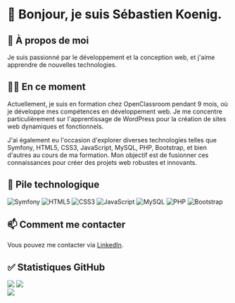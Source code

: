 # 👋 Bonjour, je suis Sébastien Koenig.

## 👀 À propos de moi
Je suis passionné par le développement et la conception web, et j'aime apprendre de nouvelles technologies.

## 👨‍💻 En ce moment
Actuellement, je suis en formation chez OpenClassroom pendant 9 mois, où je développe mes compétences en développement web. Je me concentre particulièrement sur l'apprentissage de WordPress pour la création de sites web dynamiques et fonctionnels.

J'ai également eu l'occasion d'explorer diverses technologies telles que Symfony, HTML5, CSS3, JavaScript, MySQL, PHP, Bootstrap, et bien d'autres au cours de ma formation. Mon objectif est de fusionner ces connaissances pour créer des projets web robustes et innovants.


## 🔧 Pile technologique
![Symfony](https://img.shields.io/badge/Symfony-000000?style=for-the-badge&logo=symfony&logoColor=white)
![HTML5](https://img.shields.io/badge/HTML5-E34F26?style=for-the-badge&logo=html5&logoColor=white)
![CSS3](https://img.shields.io/badge/css3-%231572B6.svg?style=for-the-badge&logo=css3&logoColor=white)
![JavaScript](https://img.shields.io/badge/javascript-%23323330.svg?style=for-the-badge&logo=javascript&logoColor=%23F7DF1E)
![MySQL](https://img.shields.io/badge/mysql-%2300f.svg?style=for-the-badge&logo=mysql&logoColor=white)
![PHP](https://img.shields.io/badge/PHP-777BB4?style=for-the-badge&logo=php&logoColor=white)
![Bootstrap](https://img.shields.io/badge/Bootstrap-563D7C?style=for-the-badge&logo=bootstrap&logoColor=white)

## 📫 Comment me contacter
Vous pouvez me contacter via [LinkedIn](https://www.linkedin.com/in/koenig-s%C3%A9bastien/).

## ✅ Statistiques GitHub
![](lien_vers_image_statistiques_githttps://github-readme-stats.vercel.app/api?username=sebus07&theme=react&hide_border=true&include_all_commits=false&count_private=falsehub)
![](https://github-readme-streak-stats.herokuapp.com/?user=sebus07&theme=react&hide_border=true)<br/>
![](https://github-readme-stats.vercel.app/api/top-langs/?username=sebus07&theme=react&hide_border=true&include_all_commits=false&count_private=false&layout=compact)
